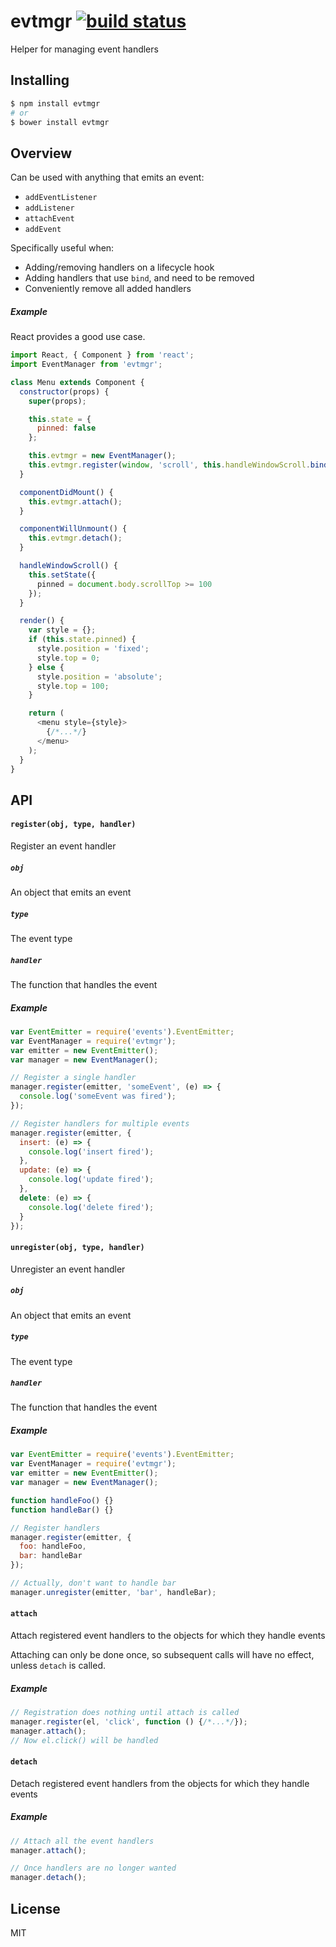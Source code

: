 # evtmgr [![build status](https://img.shields.io/travis/mzabriskie/evtmgr.svg?style=flat-square)](https://travis-ci.org/mzabriskie/evtmgr)

Helper for managing event handlers

## Installing

```bash
$ npm install evtmgr
# or
$ bower install evtmgr
```

## Overview

Can be used with anything that emits an event:
- `addEventListener`
- `addListener`
- `attachEvent`
- `addEvent`

Specifically useful when:
- Adding/removing handlers on a lifecycle hook
- Adding handlers that use `bind`, and need to be removed
- Conveniently remove all added handlers

##### Example

React provides a good use case.

```js
import React, { Component } from 'react';
import EventManager from 'evtmgr';

class Menu extends Component {
  constructor(props) {
    super(props);

    this.state = {
      pinned: false
    };

    this.evtmgr = new EventManager();
    this.evtmgr.register(window, 'scroll', this.handleWindowScroll.bind(this));
  }

  componentDidMount() {
    this.evtmgr.attach();
  }

  componentWillUnmount() {
    this.evtmgr.detach();
  }

  handleWindowScroll() {
    this.setState({
      pinned = document.body.scrollTop >= 100
    });
  }

  render() {
    var style = {};
    if (this.state.pinned) {
      style.position = 'fixed';
      style.top = 0;
    } else {
      style.position = 'absolute';
      style.top = 100;
    }

    return (
      <menu style={style}>
        {/*...*/}
      </menu>
    );
  }
}
```

## API

#### `register(obj, type, handler)`
Register an event handler

##### `obj`
An object that emits an event

##### `type`
The event type

##### `handler`
The function that handles the event

##### Example

```js
var EventEmitter = require('events').EventEmitter;
var EventManager = require('evtmgr');
var emitter = new EventEmitter();
var manager = new EventManager();

// Register a single handler
manager.register(emitter, 'someEvent', (e) => {
  console.log('someEvent was fired');
});

// Register handlers for multiple events
manager.register(emitter, {
  insert: (e) => {
    console.log('insert fired');
  },
  update: (e) => {
    console.log('update fired');
  },
  delete: (e) => {
    console.log('delete fired');
  }
});
```

#### `unregister(obj, type, handler)`
Unregister an event handler

##### `obj`
An object that emits an event

##### `type`
The event type

##### `handler`
The function that handles the event

##### Example

```js
var EventEmitter = require('events').EventEmitter;
var EventManager = require('evtmgr');
var emitter = new EventEmitter();
var manager = new EventManager();

function handleFoo() {}
function handleBar() {}

// Register handlers
manager.register(emitter, {
  foo: handleFoo,
  bar: handleBar
});

// Actually, don't want to handle bar
manager.unregister(emitter, 'bar', handleBar);
```

#### `attach`
Attach registered event handlers to the objects for which they handle events

Attaching can only be done once, so subsequent calls will have no effect,
unless `detach` is called.

##### Example

```js
// Registration does nothing until attach is called
manager.register(el, 'click', function () {/*...*/});
manager.attach();
// Now el.click() will be handled
```

#### `detach`
Detach registered event handlers from the objects for which they handle events

##### Example

```js
// Attach all the event handlers
manager.attach();

// Once handlers are no longer wanted
manager.detach();
```

## License

MIT
